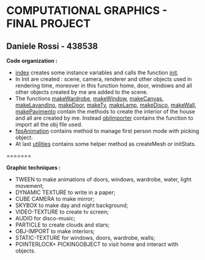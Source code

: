**COMPUTATIONAL GRAPHICS - FINAL PROJECT**
=======================================

Daniele Rossi - 438538
--------------------------

**Code organization :**

* [index](index.html) creates some instance variables and calls the function [init](assets/functions/Init.js).
* In Init are created : scene, camera, renderer and other objects used in rendering time, moreover in this function home, door, windows and all other objects created by me are added to the scene.
* The functions [makeWardrobe](assets/functions/makeWardrobe.js), [makeWindow](assets/functions/makeWindow.js), [makeCanvas](assets/functions/makeCanvas.js), [makeLavandino](assets/functions/makeLavandino.js), [makeDoor](assets/functions/makeDoor.js), [makeTv](assets/functions/makeTv.js), [makeLamp](assets/functions/makeLamp.js), [makeDisco](assets/functions/makeDisco.js), [makeWall](assets/functions/makeWall.js), [makePavimento](assets/functions/makePavimento.js) contain the methods to create the interior of the house and all are created by me. Instead [objImporter](assets/functions/objImporter.js) contains the function to import all the obj file used.
* [fpsAnimation](assets/functions/fpsAnimation.js) contains method to manage first person mode with picking object.
* At last [utilities](assets/functions/utilities.js) contains some helper method as createMesh or initStats.

=======

**Graphic techniques :**

* TWEEN to make animations of doors, windows, wardrobe, water, light movement;
* DYNAMIC TEXTURE to write in a paper;
* CUBE CAMERA to make mirror;
* SKYBOX to make day and night background;
* VIDEO-TEXTURE to create tv screen;
* AUDIO for disco-music;
* PARTICLE to create clouds and stars;
* OBJ-IMPORT to make interiors;
* STATIC-TEXTURE for windows, doors, wardrobe, walls;
* POINTERLOCK+ PICKINGOBJECT to visit home and interact with objects.

